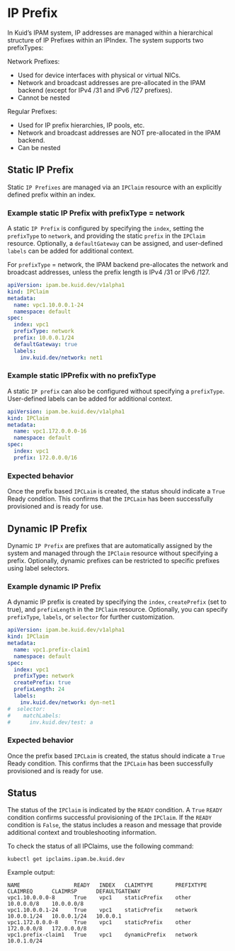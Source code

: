 # IP Prefix

In Kuid’s IPAM system, IP addresses are managed within a hierarchical structure of IP Prefixes within an IPIndex. The system supports two prefixTypes:

Network Prefixes: 

  - Used for device interfaces with physical or virtual NICs. 
  - Network and broadcast addresses are pre-allocated in the IPAM backend (except for IPv4 /31 and IPv6 /127 prefixes).
  - Cannot be nested

Regular Prefixes: 

  - Used for IP prefix hierarchies, IP pools, etc. 
  - Network and broadcast addresses are NOT pre-allocated in the IPAM backend.
  - Can be nested

## Static IP Prefix

Static `IP Prefixes` are managed via an `IPClaim` resource with an explicitly defined prefix within an index.

### Example static IP Prefix with prefixType = network

A static `IP Prefix` is configured by specifying the `index`, setting the `prefixType` to `network`, and providing the static `prefix` in the `IPClaim` resource. Optionally, a `defaultGateway` can be assigned, and user-defined `labels` can be added for additional context.

For `prefixType` = network, the IPAM backend pre-allocates the network and broadcast addresses, unless the prefix length is IPv4 /31 or IPv6 /127.

```yaml
apiVersion: ipam.be.kuid.dev/v1alpha1
kind: IPClaim
metadata:
  name: vpc1.10.0.0.1-24
  namespace: default
spec:
  index: vpc1
  prefixType: network
  prefix: 10.0.0.1/24
  defaultGateway: true
  labels:
    inv.kuid.dev/network: net1
```

### Example static IPPrefix with no prefixType

A static `IP prefix` can also be configured without specifying a `prefixType`. User-defined labels can be added for additional context.

```yaml
apiVersion: ipam.be.kuid.dev/v1alpha1
kind: IPClaim
metadata:
  name: vpc1.172.0.0.0-16
  namespace: default
spec:
  index: vpc1
  prefix: 172.0.0.0/16
```

### Expected behavior

Once the prefix based `IPCLaim` is created, the status should indicate a `True` Ready condition. This confirms that the `IPCLaim` has been successfully provisioned and is ready for use.

## Dynamic IP Prefix

Dynamic `IP Prefix` are prefixes that are automatically assigned by the system and managed through the `IPClaim` resource without specifying a prefix. Optionally, dynamic prefixes can be restricted to specific prefixes using label selectors. 

### Example dynamic IP Prefix

A dynamic IP prefix is created by specifying the `index`, `createPrefix` (set to true), and `prefixLength` in the `IPClaim` resource. Optionally, you can specify `prefixType`, `labels`, or `selector` for further customization.

```yaml
apiVersion: ipam.be.kuid.dev/v1alpha1
kind: IPClaim
metadata:
  name: vpc1.prefix-claim1
  namespace: default
spec:
  index: vpc1
  prefixType: network
  createPrefix: true
  prefixLength: 24
  labels:
    inv.kuid.dev/network: dyn-net1
#  selector:
#    matchLabels:
#      inv.kuid.dev/test: a
```

### Expected behavior

Once the prefix based `IPCLaim` is created, the status should indicate a `True` Ready condition. This confirms that the `IPCLaim` has been successfully provisioned and is ready for use.

## Status

The status of the `IPClaim` is indicated by the `READY` condition. A `True` `READY` condition confirms successful provisioning of the `IPClaim`. If the `READY` condition is `False`, the status includes a reason and message that provide additional context and troubleshooting information.

To check the status of all IPClaims, use the following command:

```
kubectl get ipclaims.ipam.be.kuid.dev
```

Example output:

```
NAME                 READY   INDEX   CLAIMTYPE       PREFIXTYPE   CLAIMREQ      CLAIMRSP      DEFAULTGATEWAY
vpc1.10.0.0.0-8      True    vpc1    staticPrefix    other        10.0.0.0/8    10.0.0.0/8    
vpc1.10.0.0.1-24     True    vpc1    staticPrefix    network      10.0.0.1/24   10.0.0.1/24   10.0.0.1
vpc1.172.0.0.0-8     True    vpc1    staticPrefix    other        172.0.0.0/8   172.0.0.0/8   
vpc1.prefix-claim1   True    vpc1    dynamicPrefix   network                    10.0.1.0/24 
```
